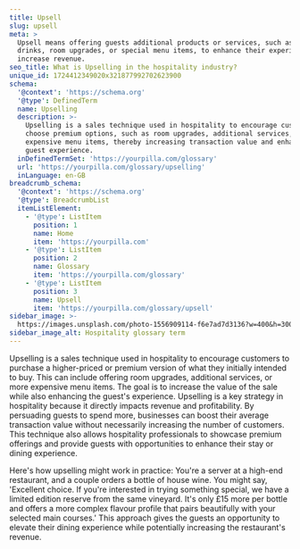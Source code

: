 ```yaml
---
title: Upsell
slug: upsell
meta: >
  Upsell means offering guests additional products or services, such as premium
  drinks, room upgrades, or special menu items, to enhance their experience and
  increase revenue.
seo_title: What is Upselling in the hospitality industry?
unique_id: 1724412349020x321877992702623900
schema:
  '@context': 'https://schema.org'
  '@type': DefinedTerm
  name: Upselling
  description: >-
    Upselling is a sales technique used in hospitality to encourage customers to
    choose premium options, such as room upgrades, additional services, or more
    expensive menu items, thereby increasing transaction value and enhancing the
    guest experience.
  inDefinedTermSet: 'https://yourpilla.com/glossary'
  url: 'https://yourpilla.com/glossary/upselling'
  inLanguage: en-GB
breadcrumb_schema:
  '@context': 'https://schema.org'
  '@type': BreadcrumbList
  itemListElement:
    - '@type': ListItem
      position: 1
      name: Home
      item: 'https://yourpilla.com'
    - '@type': ListItem
      position: 2
      name: Glossary
      item: 'https://yourpilla.com/glossary'
    - '@type': ListItem
      position: 3
      name: Upsell
      item: 'https://yourpilla.com/glossary/upsell'
sidebar_image: >-
  https://images.unsplash.com/photo-1556909114-f6e7ad7d3136?w=400&h=300&fit=crop&auto=format
sidebar_image_alt: Hospitality glossary term
---
```

Upselling is a sales technique used in hospitality to encourage customers to purchase a higher-priced or premium version of what they initially intended to buy. This can include offering room upgrades, additional services, or more expensive menu items. The goal is to increase the value of the sale while also enhancing the guest's experience. Upselling is a key strategy in hospitality because it directly impacts revenue and profitability. By persuading guests to spend more, businesses can boost their average transaction value without necessarily increasing the number of customers. This technique also allows hospitality professionals to showcase premium offerings and provide guests with opportunities to enhance their stay or dining experience.

Here's how upselling might work in practice: You're a server at a high-end restaurant, and a couple orders a bottle of house wine. You might say, 'Excellent choice. If you're interested in trying something special, we have a limited edition reserve from the same vineyard. It's only £15 more per bottle and offers a more complex flavour profile that pairs beautifully with your selected main courses.' This approach gives the guests an opportunity to elevate their dining experience while potentially increasing the restaurant's revenue.
